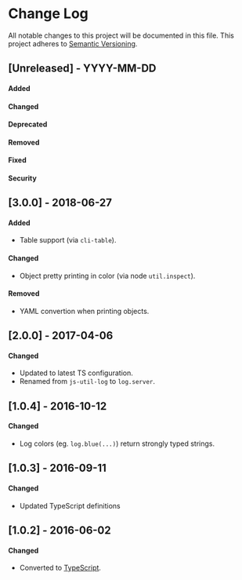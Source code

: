 # Change Log

All notable changes to this project will be documented in this file.
This project adheres to [Semantic Versioning](http://semver.org/).

## [Unreleased] - YYYY-MM-DD

#### Added

#### Changed

#### Deprecated

#### Removed

#### Fixed

#### Security

## [3.0.0] - 2018-06-27

#### Added

- Table support (via `cli-table`).

#### Changed

- Object pretty printing in color (via node `util.inspect`).

#### Removed

- YAML convertion when printing objects.

## [2.0.0] - 2017-04-06

#### Changed

- Updated to latest TS configuration.
- Renamed from `js-util-log` to `log.server`.

## [1.0.4] - 2016-10-12

#### Changed

- Log colors (eg. `log.blue(...)`) return strongly typed strings.

## [1.0.3] - 2016-09-11

#### Changed

- Updated TypeScript definitions

## [1.0.2] - 2016-06-02

#### Changed

- Converted to [TypeScript](https://www.typescriptlang.org/).
